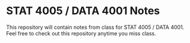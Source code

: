 # STAT 4005 / DATA 4001 Notes

This repository will contain notes from class for STAT 4005 / DATA 4001. Feel free to check out this repository anytime you miss class. 

